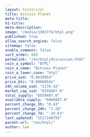 ```yaml
---
layout: historical
title: Bitcoin Planet
meta-title: 
h1-title: 
meta-description: 
image: "/media/1383774/btpl.png"
published: true
allow_search_engine: false
sitemap: false
enable_comment: false
sort_order: 889
permalink: "/en/btpl/discussion.html"
coin_a_symbol: "BTPL"
coin_a_name: "Bitcoin Planet"
coin_a_lower_case: "btpl"
price_usd: "0.0635654"
price_btc: "0.00000541"
24h_volume_usd: "1170.42"
market_cap_usd: "6559487.0"
total_supply: "6559487.0"
available_supply: "6060887.0"
percent_change_1h: "0.43"
percent_change_24h: "7.28"
percent_change_7d: "-29.63"
last_updated: "1517140755"
parent-url: "/en/btpl/"
author: Sam
---
```


